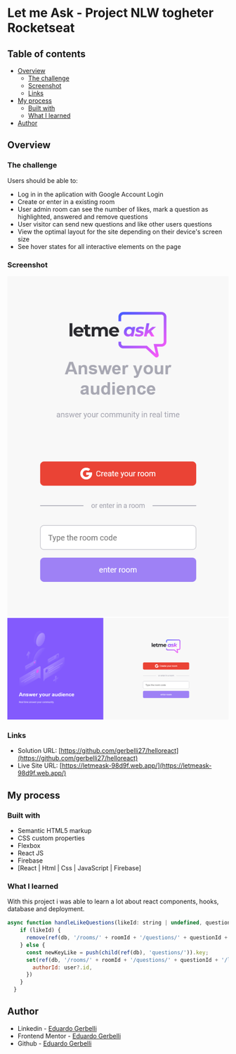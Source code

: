 # Let me Ask - Project NLW togheter Rocketseat

## Table of contents

- [Overview](#overview)
  - [The challenge](#the-challenge)
  - [Screenshot](#screenshot)
  - [Links](#links)
- [My process](#my-process)
  - [Built with](#built-with)
  - [What I learned](#what-i-learned)
- [Author](#author)

## Overview

### The challenge

Users should be able to:

- Log in in the aplication with Google Account Login
- Create or enter in a existing room
- User admin room can see the number of likes, mark a question as highlighted, answered and remove questions
- User visitor can send new questions and like other users questions
- View the optimal layout for the site depending on their device's screen size
- See hover states for all interactive elements on the page

### Screenshot

![](Screenshot1.png)
![](Screenshot2.png)

### Links

- Solution URL: [https://github.com/gerbelli27/helloreact](https://github.com/gerbelli27/helloreact)
- Live Site URL: [https://letmeask-98d9f.web.app/](https://letmeask-98d9f.web.app/)

## My process

### Built with

- Semantic HTML5 markup
- CSS custom properties
- Flexbox
- React JS
- Firebase
- [React | Html | Css | JavaScript | Firebase]

### What I learned

With this project i was able to learn a lot about react components, hooks, database and deployment.


```JavaScript
async function handleLikeQuestions(likeId: string | undefined, questionId: string) {
    if (likeId) {
      remove(ref(db, '/rooms/' + roomId + '/questions/' + questionId + '/likes/' + likeId))
    } else {
      const newKeyLike = push(child(ref(db), 'questions/')).key;
      set(ref(db, '/rooms/' + roomId + '/questions/' + questionId + '/likes/' + newKeyLike), {
        authorId: user?.id,
      })
    }
  }
```

## Author

- Linkedin - [Eduardo Gerbelli](https://www.linkedin.com/in/eduardogerbelli/)
- Frontend Mentor - [Eduardo Gerbelli](https://www.frontendmentor.io/profile/gerbelli27)
- Github - [Eduardo Gerbelli](https://github.com/gerbelli27)